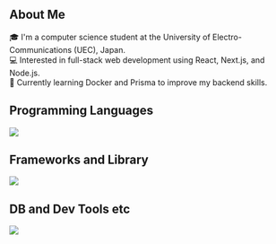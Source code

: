 ## About Me
🎓 I'm a computer science student at the University of Electro-Communications (UEC), Japan.  
💻 Interested in full-stack web development using React, Next.js, and Node.js.  
🚀 Currently learning Docker and Prisma to improve my backend skills.

<!--
![](https://github-readme-stats.vercel.app/api/top-langs?username=oreo256)
-->
## Programming Languages
![](https://skillicons.dev/icons?i=html,css,js,ts,py,c,cpp,ruby)

## Frameworks and Library
![](https://skillicons.dev/icons?i=react,nextjs,nodejs,express,tailwind,bootstrap)


## DB and Dev Tools etc
![](https://skillicons.dev/icons?i=mongodb,postgres,prisma,docker,git,github,vscode,vercel,obsidian)


<!--
**oreo256/oreo256** is a ✨ _special_ ✨ repository because its `README.md` (this file) appears on your GitHub profile.

Here are some ideas to get you started:

- 🔭 I’m currently working on ...
- 🌱 I’m currently learning ...
- 👯 I’m looking to collaborate on ...
- 🤔 I’m looking for help with ...
- 💬 Ask me about ...
- 📫 How to reach me: ...
- 😄 Pronouns: ...
- ⚡ Fun fact: ...
-->
